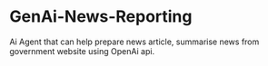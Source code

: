 # GenAi-News-Reporting
Ai Agent that can help prepare news article, summarise news from government website using OpenAi api.
